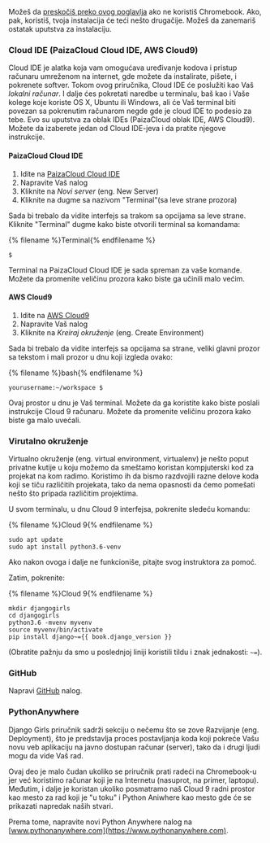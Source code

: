 Možeš da [preskočiš preko ovog poglavlja](http://tutorial.djangogirls.org/en/installation/#install-python) ako ne koristiš Chromebook. Ako, pak, koristiš, tvoja instalacija će teći nešto drugačije. Možeš da zanemariš ostatak uputstva za instalaciju.

### Cloud IDE (PaizaCloud Cloud IDE, AWS Cloud9)

Cloud IDE je alatka koja vam omogućava uređivanje kodova i pristup računaru umreženom na internet, gde možete da instalirate, pišete, i pokrenete softver. Tokom ovog priručnika, Cloud IDE će poslužiti kao Vaš *lokalni računar*. I dalje ćes pokretati naredbe u terminalu, baš kao i Vaše kolege koje koriste OS X, Ubuntu ili Windows, ali će Vaš terminal biti povezan sa pokrenutim računarom negde gde je cloud IDE to podesio za tebe. Evo su uputstva za oblak IDEs (PaizaCloud oblak IDE, AWS Cloud9). Možete da izaberete jedan od Cloud IDE-jeva i da pratite njegove instrukcije.

#### PaizaCloud Cloud IDE

1. Idite na [PaizaCloud Cloud IDE](https://paiza.cloud/)
2. Napravite Vaš nalog
3. Kliknite na *Novi server* (eng. New Server)
4. Kliknite na dugme sa nazivom "Terminal"(sa leve strane prozora)

Sada bi trebalo da vidite interfejs sa trakom sa opcijama sa leve strane. Kliknite "Terminal" dugme kako biste otvorili terminal sa komandama:

{% filename %}Terminal{% endfilename %}

    $
    

Terminal na PaizaCloud Cloud IDE je sada spreman za vaše komande. Možete da promenite veličinu prozora kako biste ga učinili malo većim.

#### AWS Cloud9

1. Idite na [AWS Cloud9](https://aws.amazon.com/cloud9/)
2. Napravite Vaš nalog
3. Kliknite na *Kreiraj okruženje* (eng. Create Environment)

Sada bi trebalo da vidite interfejs sa opcijama sa strane, veliki glavni prozor sa tekstom i mali prozor u dnu koji izgleda ovako:

{% filename %}bash{% endfilename %}

    yourusername:~/workspace $
    

Ovaj prostor u dnu je Vaš terminal. Možete da ga koristite kako biste poslali instrukcije Cloud 9 računaru. Možete da promenite veličinu prozora kako biste ga malo uvećali.

### Virutalno okruženje

Virtualno okruženje (eng. virtual environment, virtualenv) je nešto poput privatne kutije u koju možemo da smeštamo koristan kompjuterski kod za projekat na kom radimo. Koristimo ih da bismo razdvojili razne delove koda koji se tiču različitih projekata, tako da nema opasnosti da ćemo pomešati nešto što pripada različitim projektima.

U svom terminalu, u dnu Cloud 9 interfejsa, pokrenite sledeću komandu:

{% filename %}Cloud 9{% endfilename %}

    sudo apt update
    sudo apt install python3.6-venv
    

Ako nakon ovoga i dalje ne funkcioniše, pitajte svog instruktora za pomoć.

Zatim, pokrenite:

{% filename %}Cloud 9{% endfilename %}

    mkdir djangogirls
    cd djangogirls
    python3.6 -mvenv myvenv
    source myvenv/bin/activate
    pip install django~={{ book.django_version }}
    

(Obratite pažnju da smo u poslednjoj liniji koristili tildu i znak jednakosti: `~=`).

### GitHub

Napravi [GitHub](https://github.com) nalog.

### PythonAnywhere

Django Girls priručnik sadrži sekciju o nečemu što se zove Razvijanje (eng. Deployment), što je predstavlja proces postavljanja koda koji pokreće Vašu novu veb aplikaciju na javno dostupan računar (server), tako da i drugi ljudi mogu da vide Vaš rad.

Ovaj deo je malo čudan ukoliko se priručnik prati radeći na Chromebook-u jer već koristimo računar koji je na Internetu (nasuprot, na primer, laptopu). Međutim, i dalje je koristan ukoliko posmatramo naš Cloud 9 radni prostor kao mesto za rad koji je "u toku" i Python Aniwhere kao mesto gde će se prikazati napredak naših stvari.

Prema tome, napravite novi Python Anywhere nalog na [www.pythonanywhere.com](https://www.pythonanywhere.com).
